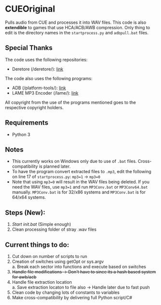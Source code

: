 # CUEOriginal

Pulls audio from CUE and processes it into WAV files. This code is also **extendible** to games that use HCA/ACB/AWB compression. Only thing to edit is the directory names in the ```startprocess.py``` and ```adbpull.bat``` files.

## Special Thanks
The code uses the following repositories:

- Deretore (/deretore/): [link](https://github.com/OpenCGSS/DereTore)

The code also uses the following programs:

- ADB (/platform-tools/): [link](https://developer.android.com/studio/releases/platform-tools#downloads)
- LAME MP3 Encoder (/lame/): [link](https://lame.sourceforge.io/)

All copyright from the use of the programs mentioned goes to the respective copyright holders.

## Requirements

- Python 3

## Notes
- This currently works on Windows only due to use of ```.bat``` files. Cross-compatibility is planned later.
- To have the program convert extracted files to ```.mp3```, edit the following on line 17 of ```startprocess.py```:
```mp3=1``` → ```mp3=0```
- Note that using ```mp3=0``` will result in the WAV files being deleted. If you need the WAV files, use ```mp3=1``` and run ```MP3Conv.bat``` or ```MP3Conv64.bat``` manually. ```MP3Conv.bat``` is for 32/x86 systems and ```MP3Conv.bat``` is for 64/x64 systems.

## Steps (New):
1. *Start init.bat* (Simple enough)
3. Clean processing folder of stray .wav files

## Current things to do:
1. Cut down on number of scripts to run
3. Creation of switches using getOpt or sys.argv
<br/>a. Break each sector into functions and execute based on switches
4. ~~Handle file modifications -> Don't have to since its a hash based system for awb/acb~~
5. Handle file extraction location
<br/>a. Save extraction locaton to file also -> Handle later due to fast push
6. Clean code by changing lots of constants to variables
7. Make cross-compatibility by delivering full Python script/C#

